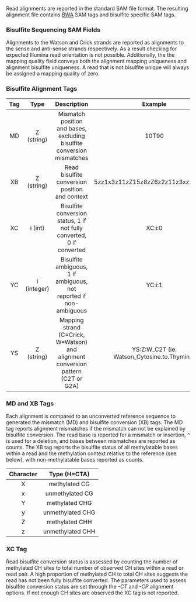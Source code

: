Read alignments are reported in the standard SAM file format. The resulting alignment file contains [BWA](http://bio-bwa.sourceforge.net/bwa.shtml)
SAM tags and bisulfite specific SAM tags.

### **Bisulfite Sequencing SAM Fields**

Alignments to the Watson and Crick strands are reported as alignments to the sense and anti-sense strands respectively.
As a result checking for expected Illumina read orientation is not possible. Additionally, the the mapping quality
field conveys both the alignment mapping uniqueness and alignment bisulfite uniqueness. A read that is not bisulfite unique
will always be assigned a mapping quality of zero.  

### **Bisulfite Alignment Tags**

| Tag | Type    | Description | Example |
| :---: | :---:    | :---: | :---: |
|MD    |Z (string)| Mismatch position and bases, excluding bisulfite conversion mismatches| 10T90|
|XB    |Z (string)| Read bisulfite conversion position and context | 5zz1x3z11zZ15z8zZ6z2z11z3xz3z13Xz2|
|XC    |i (int)| Bisulfite conversion status, 1 if not fully converted, 0 if converted | XC:i:0|  
|YC    |i (integer)| Bisulfite ambiguous, 1 if ambiguous, not reported if non-ambiguous| YC:i:1 |
|YS    |Z (string)| Mapping strand (C=Crick, W=Watson) and alignment conversion pattern (C2T or G2A) | YS:Z:W_C2T (ie. Watson_Cytosine.to.Thymine)|  

### **MD and XB Tags**

Each alignment is compared to an unconverted reference sequence to generated the mismatch (MD) and bisulfite conversion (XB) tags.
The MD tag reports alignment mismatches if the mismatch can not be explained by bisulfite conversion. The read base
is reported for a mismatch or insertion, *^* is used for a deletion, and bases between mismatches are reported as counts.
The XB tag reports the bisulfite status of all methylatable bases within a read and the methylation context relative to the reference (see below),
with non-methylatable bases reported as counts.

| Character | Type (H=CTA) |
| :---: | :---:    |
|X| methylated CG|
|x| unmethylated CG|
|Y| methylated CHG|
|y| unmethylated CHG|
|Z| methylated CHH|
|z| unmethylated CHH|

### **XC Tag**

Read bisulfite conversion status is assessed by counting the number of methylated CH sites to total number of observed CH sites
within a read or read pair. A high proportion of methylated CH to total CH sites suggests the read has not been fully bisulfite converted.
The parameters used to assess bisulfite conversion status are set through the *-CT* and *-CP* alignment options. If not enough CH sites are 
observed the XC tag is not reported.
